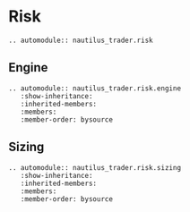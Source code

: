 # Risk

```{eval-rst}
.. automodule:: nautilus_trader.risk
```

## Engine

```{eval-rst}
.. automodule:: nautilus_trader.risk.engine
   :show-inheritance:
   :inherited-members:
   :members:
   :member-order: bysource
```

## Sizing

```{eval-rst}
.. automodule:: nautilus_trader.risk.sizing
   :show-inheritance:
   :inherited-members:
   :members:
   :member-order: bysource
```
